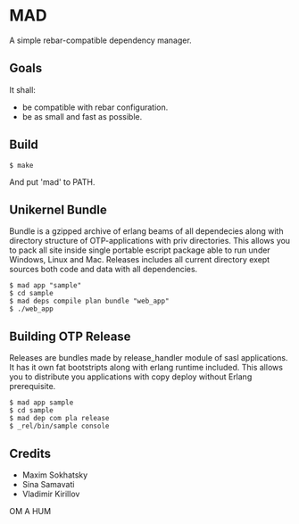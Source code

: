 MAD
===

A simple rebar-compatible dependency manager.

Goals
-----

It shall:

* be compatible with rebar configuration.
* be as small and fast as possible.

Build
-----

    $ make

And put 'mad' to PATH.

Unikernel Bundle
----------------

Bundle is a gzipped archive of erlang beams of all dependecies
along with directory structure of OTP-applications with priv directories.
This allows you to pack all site inside single portable escript package able
to run under Windows, Linux and Mac. Releases includes all current
directory exept sources both code and data with all dependencies.

    $ mad app "sample"
    $ cd sample
    $ mad deps compile plan bundle "web_app"
    $ ./web_app

Building OTP Release
--------------------

Releases are bundles made by release_handler module of sasl applications.
It has it own fat bootstripts along with erlang runtime included.
This allows you to distribute you applications with copy deploy
without Erlang prerequisite.

    $ mad app sample
    $ cd sample
    $ mad dep com pla release
    $ _rel/bin/sample console

Credits
-------

* Maxim Sokhatsky
* Sina Samavati
* Vladimir Kirillov

OM A HUM
